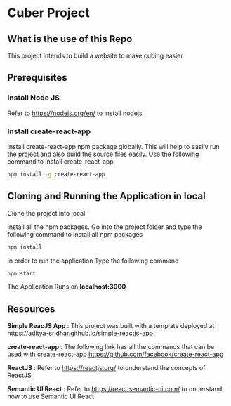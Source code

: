 # Cuber Project

## What is the use of this Repo

This project intends to build a website to make cubing easier

## Prerequisites

### Install Node JS

Refer to <https://nodejs.org/en/> to install nodejs

### Install create-react-app

Install create-react-app npm package globally. This will help to easily run the project and also build the source files easily. Use the following command to install create-react-app

```bash
npm install -g create-react-app
```

## Cloning and Running the Application in local

Clone the project into local

Install all the npm packages. Go into the project folder and type the following command to install all npm packages

```bash
npm install
```

In order to run the application Type the following command

```bash
npm start
```

The Application Runs on **localhost:3000**

## Resources

**Simple ReacJS App** : This project was built with a template deployed at <https://aditya-sridhar.github.io/simple-reactjs-app>

**create-react-app** : The following link has all the commands that can be used with create-react-app
<https://github.com/facebook/create-react-app>

**ReactJS** : Refer to <https://reactjs.org/> to understand the concepts of ReactJS

**Semantic UI React** : Refer to <https://react.semantic-ui.com/> to understand how to use Semantic UI React
